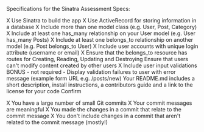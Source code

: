 Specifications for the Sinatra Assessment
Specs:

 X  Use Sinatra to build the app
 X  Use ActiveRecord for storing information in a database
 X  Include more than one model class (e.g. User, Post, Category)
 X  Include at least one has_many relationship on your User model (e.g. User has_many Posts)
 X  Include at least one belongs_to relationship on another model (e.g. Post belongs_to User)
 X  Include user accounts with unique login attribute (username or email)
 X  Ensure that the belongs_to resource has routes for Creating, Reading, Updating and Destroying
 Ensure that users can't modify content created by other users
 X  Include user input validations
 BONUS - not required - Display validation failures to user with error message (example form URL e.g. /posts/new)
 Your README.md includes a short description, install instructions, a contributors guide and a link to the license for your code
Confirm

 X  You have a large number of small Git commits
 X  Your commit messages are meaningful
 X  You made the changes in a commit that relate to the commit message
 X  You don't include changes in a commit that aren't related to the commit message (mostly!)